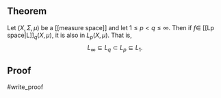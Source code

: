 ## Theorem
Let $(X,\Sigma,\mu)$ be a [[measure space]] and let $1 \leq p < q\leq \infty$. Then if $f \in$ [[Lp space|L]]$_q(X,\mu)$, it is also in $L_p(X,\mu)$. That is, $$L_\infty \subseteq L_q \subset L_p\subseteq L_1.$$ 
## Proof
#write_proof 